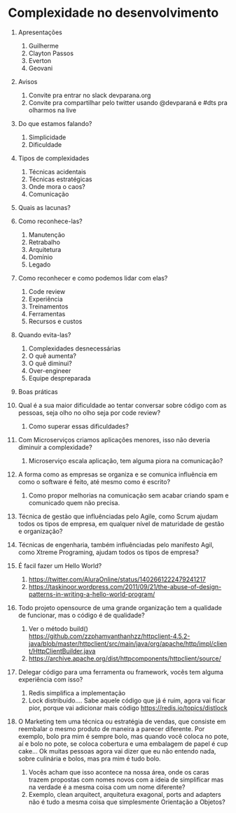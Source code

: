 # Complexidade no desenvolvimento

1. Apresentações

   1. Guilherme
   1. Clayton Passos
   1. Everton
   1. Geovani

1. Avisos
   1. Convite pra entrar no slack devparana.org
   1. Convite pra compartilhar pelo twitter usando @devparaná e #dts pra olharmos na live

1. Do que estamos falando?

   1. Simplicidade
   1. Dificuldade

1. Tipos de complexidades

   1. Técnicas acidentais
   1. Técnicas estratégicas
   1. Onde mora o caos?
   1. Comunicação

1. Quais as lacunas?
1. Como reconhece-las?

   1. Manutenção
   1. Retrabalho
   1. Arquitetura
   1. Domínio
   1. Legado

1. Como reconhecer e como podemos lidar com elas?

   1. Code review
   1. Experiência
   1. Treinamentos
   1. Ferramentas
   1. Recursos e custos

1. Quando evita-las?

   1. Complexidades desnecessárias
   1. O quê aumenta?
   1. O quê diminui?
   1. Over-engineer
   1. Equipe despreparada

1. Boas práticas

1. Qual é a sua maior dificuldade ao tentar conversar sobre código com as pessoas, seja olho no olho seja por code review? 
   1. Como superar essas dificuldades?

1. Com Microserviços criamos aplicações menores, isso não deveria diminuir a complexidade?

   1. Microserviço escala aplicação, tem alguma piora na comunicação?

1. A forma como as empresas se organiza e se comunica influência em como o software é feito, até mesmo como é escrito?

   1. Como propor melhorias na comunicação sem acabar criando spam e comunicado quem não precisa.

1. Técnica de gestão que influênciadas pelo Agile, como Scrum ajudam todos os tipos de empresa, em qualquer nível de maturidade de gestão e organização?

1. Técnicas de engenharia, também influênciadas pelo manifesto Agil, como Xtreme Programing, ajudam todos os tipos de empresa?

1. É facil fazer um Hello World?

   1. https://twitter.com/AluraOnline/status/1402661222479241217 
   1. https://taskinoor.wordpress.com/2011/09/21/the-abuse-of-design-patterns-in-writing-a-hello-world-program/ 


1. Todo projeto opensource de uma grande organização tem a qualidade de funcionar, mas o código é de qualidade?
   1. Ver o método build() https://github.com/zzphamvanthanhzz/httpclient-4.5.2-java/blob/master/httpclient/src/main/java/org/apache/http/impl/client/HttpClientBuilder.java
   1. https://archive.apache.org/dist/httpcomponents/httpclient/source/

1. Delegar código para uma ferramenta ou framework,  vocês tem alguma experiência com isso? 
   1. Redis simplifica a implementação 
   1. Lock distribuído.... Sabe aquele código que já é ruim, agora vai ficar pior, porque vai adicionar mais código https://redis.io/topics/distlock 


1. O Marketing tem uma técnica ou estratégia de vendas, que consiste em reembalar o mesmo produto de maneira a parecer diferente. Por exemplo, bolo pra mim é sempre bolo, mas quando você coloca no pote, aí e bolo no pote, se coloca cobertura e uma embalagem de papel é cup cake... Ok muitas pessoas agora vai dizer que eu não entendo nada, sobre culinária e bolos, mas pra mim é tudo bolo. 
   1. Vocês acham que isso acontece na nossa área, onde os caras trazem propostas com nomes novos com a ideia de simplificar mas na verdade é a mesma coisa com um nome diferente? 
   1. Exemplo, clean arquitect, arquitetura exagonal, ports and adapters não é tudo a mesma coisa que simplesmente Orientação a Objetos? 

